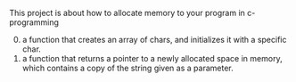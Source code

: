 This project is about how to allocate memory to your program in c-programming
 
0. a function that creates an array of chars, and initializes it with a specific char.
1.  a function that returns a pointer to a newly allocated space in memory, which contains a copy of the string given as a parameter.
